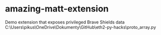 # amazing-matt-extension
Demo extension that exposes privileged Brave Shields data
C:\Users\pikus\OneDrive\Dokumenty\GitHub\eth2-py-hacks\proto_array.py
